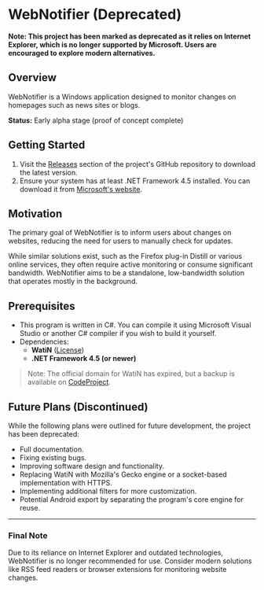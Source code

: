 # WebNotifier (Deprecated)

**Note: This project has been marked as deprecated as it relies on Internet Explorer, which is no longer supported by Microsoft. Users are encouraged to explore modern alternatives.**

## Overview
WebNotifier is a Windows application designed to monitor changes on homepages such as news sites or blogs.

**Status:** Early alpha stage (proof of concept complete)

## Getting Started
1. Visit the [Releases](#) section of the project's GitHub repository to download the latest version.
2. Ensure your system has at least .NET Framework 4.5 installed. You can download it from [Microsoft's website](https://www.microsoft.com/en-US/download/details.aspx?id=30653).

## Motivation
The primary goal of WebNotifier is to inform users about changes on websites, reducing the need for users to manually check for updates. 

While similar solutions exist, such as the Firefox plug-in Distill or various online services, they often require active monitoring or consume significant bandwidth. WebNotifier aims to be a standalone, low-bandwidth solution that operates mostly in the background.

## Prerequisites
- This program is written in C#. You can compile it using Microsoft Visual Studio or another C# compiler if you wish to build it yourself.
- Dependencies:
  - **WatiN** ([License](https://www.codeproject.com/info/cpol10.aspx))  
  - **.NET Framework 4.5 (or newer)**

> Note: The official domain for WatiN has expired, but a backup is available on [CodeProject](https://www.codeproject.com/Articles/17064/WatiN-Web-Application-Testing-In-NET).

## Future Plans (Discontinued)
While the following plans were outlined for future development, the project has been deprecated:

- Full documentation.
- Fixing existing bugs.
- Improving software design and functionality.
- Replacing WatiN with Mozilla's Gecko engine or a socket-based implementation with HTTPS.
- Implementing additional filters for more customization.
- Potential Android export by separating the program's core engine for reuse.

---

### Final Note
Due to its reliance on Internet Explorer and outdated technologies, WebNotifier is no longer recommended for use. Consider modern solutions like RSS feed readers or browser extensions for monitoring website changes.
